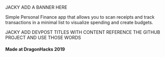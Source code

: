 
JACKY ADD A BANNER HERE

Simple Personal Finance app that allows you to scan receipts and track
transactions in a minimal list to visualize spending and create budgets.

JACKY ADD DEVPOST TITLES WITH CONTENT
REFERENCE THE GITHUB PROJECT AND USE THOSE WORDS 



#### Made at DragonHacks 2019
